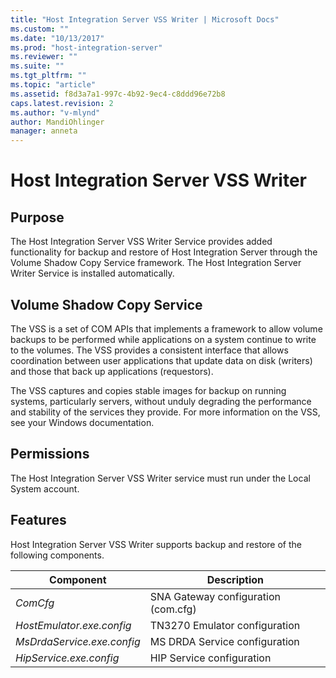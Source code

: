 ```yaml
---
title: "Host Integration Server VSS Writer | Microsoft Docs"
ms.custom: ""
ms.date: "10/13/2017"
ms.prod: "host-integration-server"
ms.reviewer: ""
ms.suite: ""
ms.tgt_pltfrm: ""
ms.topic: "article"
ms.assetid: f8d3a7a1-997c-4b92-9ec4-c8ddd96e72b8
caps.latest.revision: 2
ms.author: "v-mlynd"
author: MandiOhlinger
manager: anneta
---
```

# Host Integration Server VSS Writer
## Purpose  
 The Host Integration Server VSS Writer Service provides added functionality for backup and restore of Host Integration Server through the Volume Shadow Copy Service framework.  The Host Integration Server Writer Service is installed automatically.  
  
## Volume Shadow Copy Service  
 The VSS is a set of COM APIs that implements a framework to allow volume backups to be performed while applications on a system continue to write to the volumes. The VSS provides a consistent interface that allows coordination between user applications that update data on disk (writers) and those that back up applications (requestors).  
  
 The VSS captures and copies stable images for backup on running systems, particularly servers, without unduly degrading the performance and stability of the services they provide. For more information on the VSS, see your Windows documentation.  
  
## Permissions  
 The Host Integration Server VSS Writer service must run under the Local System account.  
  
## Features  
 Host Integration Server VSS Writer supports backup and restore of the following components.  
  
|Component|Description|  
|---------------|-----------------|  
|*ComCfg*|SNA Gateway configuration (com.cfg)|  
|*HostEmulator.exe.config*|TN3270 Emulator configuration|  
|*MsDrdaService.exe.config*|MS DRDA Service configuration|  
|*HipService.exe.config*|HIP Service configuration|